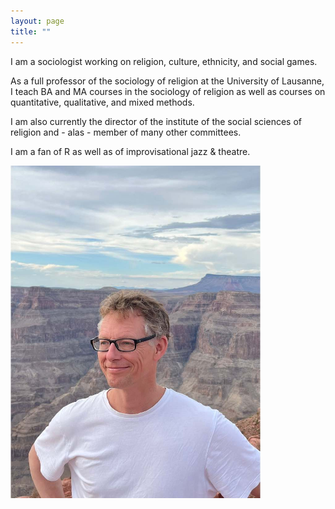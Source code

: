 ```yaml
---
layout: page
title: ""
---
```


I am a sociologist working on religion, culture, ethnicity, and social games.

As a full professor of the sociology of religion at the University of Lausanne, I teach BA and MA courses in the sociology of religion as well as courses on quantitative, qualitative, and mixed methods.

I am also currently the director of the institute of the social sciences of religion and - alas - member of many other committees.

I am a fan of R as well as of improvisational jazz & theatre.

			
<img src="assets/Picture_3.jpg" alt="drawing" style="width:400px;"/>





